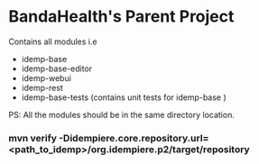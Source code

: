 # BandaHealth's Parent Project

Contains all modules i.e
* idemp-base
* idemp-base-editor
* idemp-webui
* idemp-rest
* idemp-base-tests (contains unit tests for idemp-base )

PS: All the modules should be in the same directory location.

### mvn verify -Didempiere.core.repository.url=<path_to_idemp>/org.idempiere.p2/target/repository

